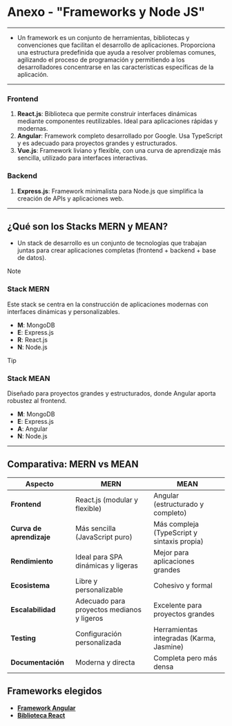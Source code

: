 # Anexo - "Frameworks y Node JS"
---
- Un framework es un conjunto de herramientas, bibliotecas y convenciones que facilitan el desarrollo de aplicaciones. Proporciona una estructura predefinida que ayuda a resolver problemas comunes, agilizando el proceso de programación y permitiendo a los desarrolladores concentrarse en las características específicas de la aplicación.
---
### Frontend
1. **React.js**: Biblioteca que permite construir interfaces dinámicas mediante componentes reutilizables. Ideal para aplicaciones rápidas y modernas.
2. **Angular**:  Framework completo desarrollado por Google. Usa TypeScript y es adecuado para proyectos grandes y estructurados.
3. **Vue.js**:   Framework liviano y flexible, con una curva de aprendizaje más sencilla, utilizado para interfaces interactivas.

### Backend
1. **Express.js**:  Framework minimalista para Node.js que simplifica la creación de APIs y aplicaciones web.

---

## ¿Qué son los Stacks MERN y MEAN?
- Un stack de desarrollo es un conjunto de tecnologías que trabajan juntas para crear aplicaciones completas (frontend + backend + base de datos).
>[!NOTE]
>### Stack MERN
>Este stack se centra en la construcción de aplicaciones modernas con interfaces dinámicas y personalizables.
>- **M**: MongoDB  
>- **E**: Express.js  
>- **R**: React.js  
>- **N**: Node.js  

>[!TIP]
> ### Stack MEAN
>Diseñado para proyectos grandes y estructurados, donde Angular aporta robustez al frontend.
>- **M**: MongoDB  
>- **E**: Express.js  
>- **A**: Angular  
>- **N**: Node.js  
---
## Comparativa: MERN vs MEAN

| **Aspecto**             | **MERN**                                      | **MEAN**                                     |
|--------------------------|-----------------------------------------------|----------------------------------------------|
| **Frontend**             | React.js (modular y flexible)                | Angular (estructurado y completo)           |
| **Curva de aprendizaje** | Más sencilla (JavaScript puro)               | Más compleja (TypeScript y sintaxis propia) |
| **Rendimiento**          | Ideal para SPA dinámicas y ligeras           | Mejor para aplicaciones grandes             |
| **Ecosistema**           | Libre y personalizable                       | Cohesivo y formal                           |
| **Escalabilidad**        | Adecuado para proyectos medianos y ligeros   | Excelente para proyectos grandes            |
| **Testing**              | Configuración personalizada                  | Herramientas integradas (Karma, Jasmine)    |
| **Documentación**        | Moderna y directa                           | Completa pero más densa                     |

## Frameworks elegidos
- **[Framework Angular]()** 
- **[Biblioteca React]()**

